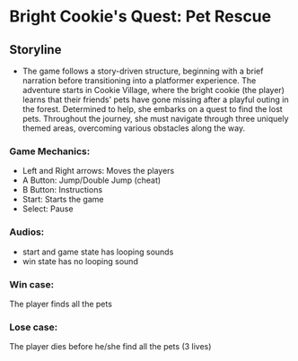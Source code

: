# Bright Cookie's Quest: Pet Rescue

## Storyline
- The game follows a story-driven structure, beginning with a brief narration before transitioning into a platformer experience. The adventure starts in Cookie Village, where the bright cookie (the player) learns that their friends' pets have gone missing after a playful outing in the forest. Determined to help, she embarks on a quest to find the lost pets. Throughout the journey, she must navigate through three uniquely themed areas, overcoming various obstacles along the way.

### Game Mechanics:
- Left and Right arrows: Moves the players
- A Button: Jump/Double Jump (cheat)
- B Button: Instructions
- Start: Starts the game
- Select: Pause

### Audios:
- start and game state has looping sounds
- win state has no looping sound

### Win case: 
The player finds all the pets

### Lose case:
The player dies before he/she find all the pets (3 lives)
